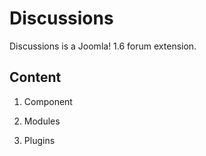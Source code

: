 Discussions
===========

Discussions is a Joomla! 1.6 forum extension.



Content
----------------------

1. Component

2. Modules

3. Plugins

